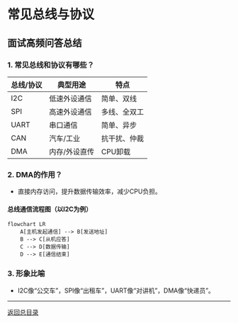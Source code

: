 # 常见总线与协议

## 面试高频问答总结

### 1. 常见总线和协议有哪些？
| 总线/协议 | 典型用途     | 特点           |
| --------- | ------------ | -------------- |
| I2C       | 低速外设通信 | 简单、双线     |
| SPI       | 高速外设通信 | 多线、全双工   |
| UART      | 串口通信     | 简单、异步     |
| CAN       | 汽车/工业    | 抗干扰、仲裁   |
| DMA       | 内存/外设直传| CPU卸载       |

### 2. DMA的作用？
- 直接内存访问，提升数据传输效率，减少CPU负担。

#### 总线通信流程图（以I2C为例）
```mermaid
flowchart LR
    A[主机发起通信] --> B[发送地址]
    B --> C[从机应答]
    C --> D[数据传输]
    D --> E[通信结束]
```

### 3. 形象比喻
- I2C像“公交车”，SPI像“出租车”，UART像“对讲机”，DMA像“快递员”。

---

[返回总目录](README.md)
